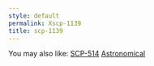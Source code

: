 ```yaml
---
style: default
permalink: Xscp-1139
title: scp-1139
---
```

You may also like:
[SCP-514](http://scp-wiki.net/scp-514)
[Astronomical](http://scp-wiki.net/astronomical)